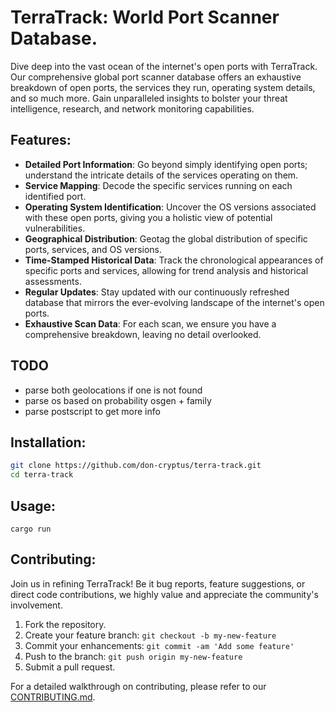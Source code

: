 # TerraTrack: World Port Scanner Database.

<!-- sudo make uninstall && sudo ./configure && sudo make && sudo make install && sudo chmod u+s /usr/local/bin/nmap  -->

<!-- ![TerraTrack Logo](https://path-to-your-logo-if-you-have-one.png) -->

Dive deep into the vast ocean of the internet's open ports with TerraTrack. Our comprehensive global port scanner database offers an exhaustive breakdown of open ports, the services they run, operating system details, and so much more. Gain unparalleled insights to bolster your threat intelligence, research, and network monitoring capabilities.

## Features:

- **Detailed Port Information**: Go beyond simply identifying open ports; understand the intricate details of the services operating on them.
- **Service Mapping**: Decode the specific services running on each identified port.
- **Operating System Identification**: Uncover the OS versions associated with these open ports, giving you a holistic view of potential vulnerabilities.
- **Geographical Distribution**: Geotag the global distribution of specific ports, services, and OS versions.
- **Time-Stamped Historical Data**: Track the chronological appearances of specific ports and services, allowing for trend analysis and historical assessments.
- **Regular Updates**: Stay updated with our continuously refreshed database that mirrors the ever-evolving landscape of the internet's open ports.
- **Exhaustive Scan Data**: For each scan, we ensure you have a comprehensive breakdown, leaving no detail overlooked.

## TODO

- parse both geolocations if one is not found
- parse os based on probability osgen + family
- parse postscript to get more info

## Installation:

```bash
git clone https://github.com/don-cryptus/terra-track.git
cd terra-track
```

## Usage:

```
cargo run
```

## Contributing:

Join us in refining TerraTrack! Be it bug reports, feature suggestions, or direct code contributions, we highly value and appreciate the community's involvement.

1. Fork the repository.
2. Create your feature branch: `git checkout -b my-new-feature`
3. Commit your enhancements: `git commit -am 'Add some feature'`
4. Push to the branch: `git push origin my-new-feature`
5. Submit a pull request.

For a detailed walkthrough on contributing, please refer to our [CONTRIBUTING.md](https://github.com/don-cryptus/terra-track/CONTRIBUTING.md).
